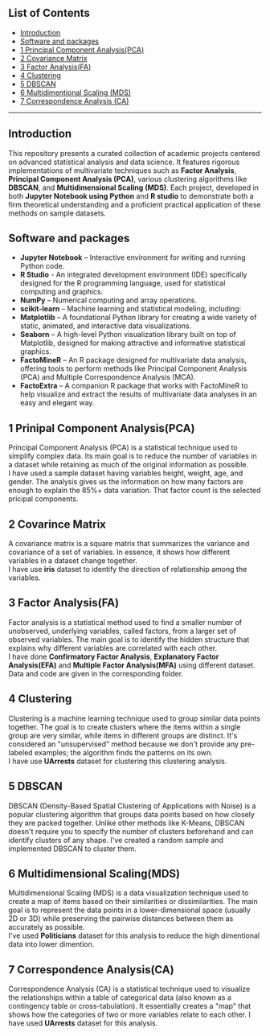 ## List of Contents
- [Introduction](#introduction)
- [Software and packages](#software_and_packages)
- [1 Principal Component Analysis(PCA)](#1_principal_component_analysis(PCA))
- [2 Covariance Matrix](#2_covariance_matrix)
- [3 Factor Analysis(FA)](#3_factor_analysis(FA))
- [4 Clustering](#4_clustering)
- [5 DBSCAN](#5_DBSCAN)
- [6 Multidimentional Scaling (MDS)](#6_multidimentional_scaling (MDS))
- [7 Correspondence Analysis (CA)](#7_correspondence_analysis (CA))


---
## Introduction
This repository presents a curated collection of academic projects centered on advanced statistical analysis and data science. It features rigorous implementations of multivariate techniques such as **Factor Analysis**, **Principal Component Analysis (PCA)**, various clustering algorithms like **DBSCAN**, and **Multidimensional Scaling (MDS)**. Each project, developed in both **Jupyter Notebook using Python** and **R studio** to demonstrate both a firm theoretical understanding and a proficient practical application of these methods on sample datasets.

## Software and packages
- **Jupyter Notebook** – Interactive environment for writing and running Python code.
- **R Studio** - An integrated development environment (IDE) specifically designed for the R programming language, used for statistical computing and graphics.
- **NumPy** – Numerical computing and array operations.
- **scikit-learn** – Machine learning and statistical modeling, including:
- **Matplotlib** – A foundational Python library for creating a wide variety of static, animated, and interactive data visualizations.
- **Seaborn** – A high-level Python visualization library built on top of Matplotlib, designed for making attractive and informative statistical graphics.
- **FactoMineR** – An R package designed for multivariate data analysis, offering tools to perform methods like Principal Component Analysis (PCA) and Multiple Correspondence Analysis (MCA).
- **FactoExtra** – A companion R package that works with FactoMineR to help visualize and extract the results of multivariate data analyses in an easy and elegant way.


## 1 Prinipal Component Analysis(PCA)  
Principal Component Analysis (PCA) is a statistical technique used to simplify complex data. Its main goal is to reduce the number of variables in a dataset while retaining as much of the original information as possible.  
I have used a sample dataset having variables height, weight, age, and gender. The analysis gives us the information on how many factors are enough to explain the 85%+ data variation. That factor count is the selected pricipal components.  

## 2 Covarince Matrix
A covariance matrix is a square matrix that summarizes the variance and covariance of a set of variables. In essence, it shows how different variables in a dataset change together.  
I have use **iris** dataset to identify the direction of relationship among the variables.  

## 3 Factor Analysis(FA)
Factor analysis is a statistical method used to find a smaller number of unobserved, underlying variables, called factors, from a larger set of observed variables. The main goal is to identify the hidden structure that explains why different variables are correlated with each other.  
I have done **Confirmatory Factor Analysis**, **Explanatory Factor Analysis(EFA)** and **Multiple Factor Analysis(MFA)** using different dataset. Data and code are given in the corresponding folder.  

## 4 Clustering  
Clustering is a machine learning technique used to group similar data points together. The goal is to create clusters where the items within a single group are very similar, while items in different groups are distinct. It's considered an "unsupervised" method because we don't provide any pre-labeled examples; the algorithm finds the patterns on its own.  
I have use **UArrests** dataset for clustering this clustering analysis.  

## 5 DBSCAN
DBSCAN (Density-Based Spatial Clustering of Applications with Noise) is a popular clustering algorithm that groups data points based on how closely they are packed together. Unlike other methods like K-Means, DBSCAN doesn't require you to specify the number of clusters beforehand and can identify clusters of any shape.
I've created a random sample and implemented DBSCAN to cluster them.  

## 6 Multidimensional Scaling(MDS)
Multidimensional Scaling (MDS) is a data visualization technique used to create a map of items based on their similarities or dissimilarities. The main goal is to represent the data points in a lower-dimensional space (usually 2D or 3D) while preserving the pairwise distances between them as accurately as possible.  
I've used **Politicians** dataset for this analysis to reduce the high dimentional data into lower dimention. 

## 7 Correspondence Analysis(CA)
Correspondence Analysis (CA) is a statistical technique used to visualize the relationships within a table of categorical data (also known as a contingency table or cross-tabulation). It essentially creates a "map" that shows how the categories of two or more variables relate to each other. 
I have used **UArrests** dataset for this analysis.



